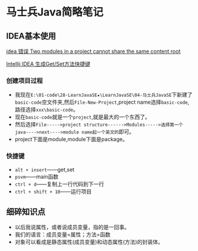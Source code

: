# 马士兵Java简略笔记

## IDEA基本使用

[idea 错误 Two modules in a project cannot share the same content root](https://blog.csdn.net/wjs19930820/article/details/84764964)

[Intellij IDEA 生成Get/Set方法快捷键](https://blog.csdn.net/LY_Dengle/article/details/78541680#:~:text=1.%20%E9%80%89%E4%B8%AD%E4%BD%A0%E8%A6%81%E5%88%9B%E5%BB%BA,%E7%94%9F%E6%88%90get%E5%92%8Cset%E6%96%B9%E6%B3%95%E3%80%82&text=2.%20%E7%82%B9%E5%87%BBok%E7%A1%AE%E8%AE%A4%EF%BC%8C%E7%84%B6%E5%90%8E%E5%B0%B1%E4%BC%9A%E8%87%AA%E5%8A%A8%E7%94%9F%E6%88%90%E4%BA%86%E3%80%82)

### 创建项目过程

* 我现在`E:\01-code\28-LearnJavaSE★\LearnJavaSE\04-马士兵JavaSE`下新建了`basic-code`空文件夹,然后`File-New-Project`,project name选择`basic-code`,路径选择`xxx\basic-code`。
* 现在`basic-code`就是一个`project`,就是最大的一个东西了。
* 然后选择`File----->project structure------>Modules----->选择第一个java---->next---->module name起一个英文的`即可。
* project下面是module,module下面是package。

### 快捷键

* `alt + insert`——get,set
* `psvm`——main函数
* `ctrl + d`——复制上一行代码到下一行
* `ctrl + shift + 10`——运行项目

## 细碎知识点

* 以后我说属性，或者说成员变量，指的是一回事。
* 我们的语言：成员变量=属性；方法=函数
* 对象可以看成是静态属性(成员变量)和动态属性(方法)的封装体。



